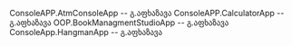 ConsoleAPP.AtmConsoleApp -- გ.აფხაზავა
ConsoleAPP.CalculatorApp -- გ.აფხაზავა
OOP.BookManagmentStudioApp -- გ.აფხაზავა
ConsoleApp.HangmanApp --     გ.აფხაზავა
